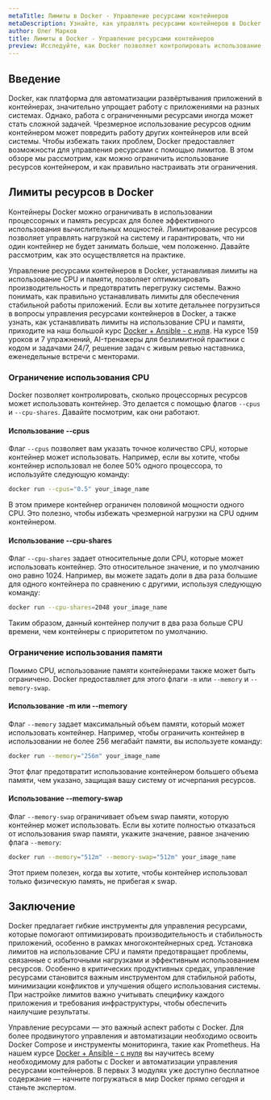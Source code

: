 ```yaml
---
metaTitle: Лимиты в Docker - Управление ресурсами контейнеров
metaDescription: Узнайте, как управлять ресурсами контейнеров в Docker, устанавливая лимиты на использование CPU и памяти для оптимизации производительности
author: Олег Марков
title: Лимиты в Docker - Управление ресурсами контейнеров
preview: Исследуйте, как Docker позволяет контролировать использование ресурсов контейнерами - лимитирование CPU и памяти поможет оптимизировать производительность ваших приложений
---
```


## Введение

Docker, как платформа для автоматизации развёртывания приложений в контейнерах, значительно упрощает работу с приложениями на разных системах. Однако, работа с ограниченными ресурсами иногда может стать сложной задачей. Чрезмерное использование ресурсов одним контейнером может повредить работу других контейнеров или всей системы. Чтобы избежать таких проблем, Docker предоставляет возможности для управления ресурсами с помощью лимитов. В этом обзоре мы рассмотрим, как можно ограничить использование ресурсов контейнером, и как правильно настраивать эти ограничения.

## Лимиты ресурсов в Docker

Контейнеры Docker можно ограничивать в использовании процессорных и память ресурсах для более эффективного использования вычислительных мощностей. Лимитирование ресурсов позволяет управлять нагрузкой на систему и гарантировать, что ни один контейнер не будет занимать больше, чем положенно. Давайте рассмотрим, как это осуществляется на практике.

Управление ресурсами контейнеров в Docker, устанавливая лимиты на использование CPU и памяти, позволяет оптимизировать производительность и предотвратить перегрузку системы.  Важно понимать, как правильно устанавливать лимиты для обеспечения стабильной работы приложений. Если вы хотите детальнее погрузиться в вопросы управления ресурсами контейнеров в Docker, а также узнать, как устанавливать лимиты на использование CPU и памяти, приходите на наш большой курс [Docker + Ansible - с нуля](https://purpleschool.ru/course/docker?utm_source=knowledgebase&utm_medium=text&utm_campaign=Limity_v_Docker_-_Upravlenie_resursami_konteynerov). На курсе 159 уроков и 7 упражнений, AI-тренажеры для безлимитной практики с кодом и задачами 24/7, решение задач с живым ревью наставника, еженедельные встречи с менторами.

### Ограничение использования CPU

Docker позволяет контролировать, сколько процессорных ресурсов может использовать контейнер. Это делается с помощью флагов `--cpus` и `--cpu-shares`. Давайте посмотрим, как они работают.

#### Использование --cpus

Флаг `--cpus` позволяет вам указать точное количество CPU, которые контейнер может использовать. Например, если вы хотите, чтобы контейнер использовал не более 50% одного процессора, то используйте следующую команду:

```bash
docker run --cpus="0.5" your_image_name
```

В этом примере контейнер ограничен половиной мощности одного CPU. Это полезно, чтобы избежать чрезмерной нагрузки на CPU одним контейнером.

#### Использование --cpu-shares

Флаг `--cpu-shares` задает относительные доли CPU, которые может использовать контейнер. Это относительное значение, и по умолчанию оно равно 1024. Например, вы можете задать доли в два раза большие для одного контейнера по сравнению с другими, используя следующую команду:

```bash
docker run --cpu-shares=2048 your_image_name
```

Таким образом, данный контейнер получит в два раза больше CPU времени, чем контейнеры с приоритетом по умолчанию.

### Ограничение использования памяти

Помимо CPU, использование памяти контейнерами также может быть ограничено. Docker предоставляет для этого флаги `-m` или `--memory` и `--memory-swap`.

#### Использование -m или --memory

Флаг `--memory` задает максимальный объем памяти, который может использовать контейнер. Например, чтобы ограничить контейнер в использовании не более 256 мегабайт памяти, вы используете команду:

```bash
docker run --memory="256m" your_image_name
```

Этот флаг предотвратит использование контейнером большего объема памяти, чем указано, защищая вашу систему от исчерпания ресурсов.

#### Использование --memory-swap

Флаг `--memory-swap` ограничивает объем swap памяти, которую контейнер может использовать. Если вы хотите полностью отказаться от использования swap памяти, укажите значение, равное значению флага `--memory`:

```bash
docker run --memory="512m" --memory-swap="512m" your_image_name
```

Этот прием полезен, когда вы хотите, чтобы контейнер использовал только физическую память, не прибегая к swap.

## Заключение

Docker предлагает гибкие инструменты для управления ресурсами, которые помогают оптимизировать производительность и стабильность приложений, особенно в рамках многоконтейнерных сред. Установка лимитов на использование CPU и памяти предотвращает проблемы, связанные с избыточными нагрузками и эффективным использованием ресурсов. Особенно в критических продуктивных средах, управление ресурсами становится важным инструментом для стабильной работы, минимизации конфликтов и улучшения общего использования системы. При настройке лимитов важно учитывать специфику каждого приложения и требования инфраструктуры, чтобы обеспечить наилучшие результаты.

Управление ресурсами — это важный аспект работы с Docker. Для более продвинутого управления и автоматизации необходимо освоить Docker Compose и инструменты мониторинга, такие как Prometheus. На нашем курсе [Docker + Ansible - с нуля](https://purpleschool.ru/course/docker?utm_source=knowledgebase&utm_medium=text&utm_campaign=Limity_v_Docker_-_Upravlenie_resursami_konteynerov) вы научитесь всему необходимому для работы с Docker и автоматизации управления ресурсами контейнеров. В первых 3 модулях уже доступно бесплатное содержание — начните погружаться в мир Docker прямо сегодня и станьте экспертом.
